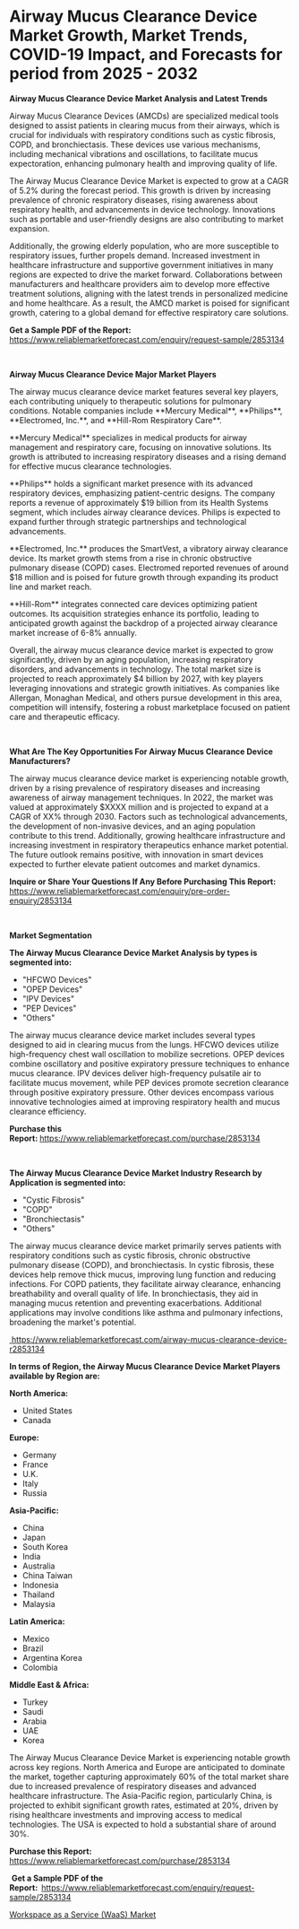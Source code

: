 <p><h1>Airway Mucus Clearance Device Market Growth, Market Trends, COVID-19 Impact, and Forecasts for period from 2025 - 2032</h1></p><p><strong>Airway Mucus Clearance Device Market Analysis and Latest Trends</strong></p>
<p><p>Airway Mucus Clearance Devices (AMCDs) are specialized medical tools designed to assist patients in clearing mucus from their airways, which is crucial for individuals with respiratory conditions such as cystic fibrosis, COPD, and bronchiectasis. These devices use various mechanisms, including mechanical vibrations and oscillations, to facilitate mucus expectoration, enhancing pulmonary health and improving quality of life.</p><p>The Airway Mucus Clearance Device Market is expected to grow at a CAGR of 5.2% during the forecast period. This growth is driven by increasing prevalence of chronic respiratory diseases, rising awareness about respiratory health, and advancements in device technology. Innovations such as portable and user-friendly designs are also contributing to market expansion. </p><p>Additionally, the growing elderly population, who are more susceptible to respiratory issues, further propels demand. Increased investment in healthcare infrastructure and supportive government initiatives in many regions are expected to drive the market forward. Collaborations between manufacturers and healthcare providers aim to develop more effective treatment solutions, aligning with the latest trends in personalized medicine and home healthcare. As a result, the AMCD market is poised for significant growth, catering to a global demand for effective respiratory care solutions.</p></p>
<p><strong>Get a Sample PDF of the Report:&nbsp;</strong> <a href="https://www.reliablemarketforecast.com/enquiry/request-sample/2853134?utm_campaign=2202&utm_medium=2&utm_source=Github&utm_content=ia&utm_term=11032025&utm_id=airway-mucus-clearance-device">https://www.reliablemarketforecast.com/enquiry/request-sample/2853134</a></p>
<p>&nbsp;</p>
<p><strong>Airway Mucus Clearance Device Major Market Players</strong></p>
<p><p>The airway mucus clearance device market features several key players, each contributing uniquely to therapeutic solutions for pulmonary conditions. Notable companies include **Mercury Medical**, **Philips**, **Electromed, Inc.**, and **Hill-Rom Respiratory Care**.</p><p>**Mercury Medical** specializes in medical products for airway management and respiratory care, focusing on innovative solutions. Its growth is attributed to increasing respiratory diseases and a rising demand for effective mucus clearance technologies.</p><p>**Philips** holds a significant market presence with its advanced respiratory devices, emphasizing patient-centric designs. The company reports a revenue of approximately $19 billion from its Health Systems segment, which includes airway clearance devices. Philips is expected to expand further through strategic partnerships and technological advancements.</p><p>**Electromed, Inc.** produces the SmartVest, a vibratory airway clearance device. Its market growth stems from a rise in chronic obstructive pulmonary disease (COPD) cases. Electromed reported revenues of around $18 million and is poised for future growth through expanding its product line and market reach.</p><p>**Hill-Rom** integrates connected care devices optimizing patient outcomes. Its acquisition strategies enhance its portfolio, leading to anticipated growth against the backdrop of a projected airway clearance market increase of 6-8% annually.</p><p>Overall, the airway mucus clearance device market is expected to grow significantly, driven by an aging population, increasing respiratory disorders, and advancements in technology. The total market size is projected to reach approximately $4 billion by 2027, with key players leveraging innovations and strategic growth initiatives. As companies like Allergan, Monaghan Medical, and others pursue development in this area, competition will intensify, fostering a robust marketplace focused on patient care and therapeutic efficacy.</p></p>
<p>&nbsp;</p>
<p><strong>What Are The Key Opportunities For Airway Mucus Clearance Device Manufacturers?</strong></p>
<p><p>The airway mucus clearance device market is experiencing notable growth, driven by a rising prevalence of respiratory diseases and increasing awareness of airway management techniques. In 2022, the market was valued at approximately $XXXX million and is projected to expand at a CAGR of XX% through 2030. Factors such as technological advancements, the development of non-invasive devices, and an aging population contribute to this trend. Additionally, growing healthcare infrastructure and increasing investment in respiratory therapeutics enhance market potential. The future outlook remains positive, with innovation in smart devices expected to further elevate patient outcomes and market dynamics.</p></p>
<p><strong>Inquire or Share Your Questions If Any Before Purchasing This Report:</strong> <a href="https://www.reliablemarketforecast.com/enquiry/pre-order-enquiry/2853134?utm_campaign=2202&utm_medium=2&utm_source=Github&utm_content=ia&utm_term=11032025&utm_id=airway-mucus-clearance-device">https://www.reliablemarketforecast.com/enquiry/pre-order-enquiry/2853134</a></p>
<p>&nbsp;</p>
<p><strong>Market Segmentation</strong></p>
<p><strong>The Airway Mucus Clearance Device Market Analysis by types is segmented into:</strong></p>
<p><ul><li>"HFCWO Devices"</li><li>"OPEP Devices"</li><li>"IPV Devices"</li><li>"PEP Devices"</li><li>"Others"</li></ul></p>
<p><p>The airway mucus clearance device market includes several types designed to aid in clearing mucus from the lungs. HFCWO devices utilize high-frequency chest wall oscillation to mobilize secretions. OPEP devices combine oscillatory and positive expiratory pressure techniques to enhance mucus clearance. IPV devices deliver high-frequency pulsatile air to facilitate mucus movement, while PEP devices promote secretion clearance through positive expiratory pressure. Other devices encompass various innovative technologies aimed at improving respiratory health and mucus clearance efficiency.</p></p>
<p><strong>Purchase this Report:&nbsp;</strong><a href="https://www.reliablemarketforecast.com/purchase/2853134?utm_campaign=2202&utm_medium=2&utm_source=Github&utm_content=ia&utm_term=11032025&utm_id=airway-mucus-clearance-device">https://www.reliablemarketforecast.com/purchase/2853134</a></p>
<p>&nbsp;</p>
<p><strong>The Airway Mucus Clearance Device Market Industry Research by Application is segmented into:</strong></p>
<p><ul><li>"Cystic Fibrosis"</li><li>"COPD"</li><li>"Bronchiectasis"</li><li>"Others"</li></ul></p>
<p><p>The airway mucus clearance device market primarily serves patients with respiratory conditions such as cystic fibrosis, chronic obstructive pulmonary disease (COPD), and bronchiectasis. In cystic fibrosis, these devices help remove thick mucus, improving lung function and reducing infections. For COPD patients, they facilitate airway clearance, enhancing breathability and overall quality of life. In bronchiectasis, they aid in managing mucus retention and preventing exacerbations. Additional applications may involve conditions like asthma and pulmonary infections, broadening the market's potential.</p></p>
<p><a href="https://www.reliablemarketforecast.com/airway-mucus-clearance-device-r2853134?utm_campaign=2202&utm_medium=2&utm_source=Github&utm_content=ia&utm_term=11032025&utm_id=airway-mucus-clearance-device">&nbsp;https://www.reliablemarketforecast.com/airway-mucus-clearance-device-r2853134</a></p>
<p><strong>In terms of Region, the Airway Mucus Clearance Device Market Players available by Region are:</strong></p>
<p>
    <p> <strong> North America: </strong>
        <ul>
            <li>United States</li>
            <li>Canada</li>
        </ul>
        </p> 
    <p> <strong> Europe: </strong>
        <ul>
            <li>Germany</li>
            <li>France</li>
            <li>U.K.</li>
            <li>Italy</li>
            <li>Russia</li>
        </ul>
        </p> 
    <p> <strong> Asia-Pacific: </strong>
        <ul>
            <li>China</li>
            <li>Japan</li>
            <li>South Korea</li>
            <li>India</li>
            <li>Australia</li>
            <li>China Taiwan</li>
            <li>Indonesia</li>
            <li>Thailand</li>
            <li>Malaysia</li>
        </ul>
        </p> 
    <p> <strong> Latin America: </strong>
        <ul>
            <li>Mexico</li>
            <li>Brazil</li>
            <li>Argentina Korea</li>
            <li>Colombia</li>
        </ul>
        </p> 
    <p> <strong> Middle East & Africa: </strong>
        <ul>
            <li>Turkey</li>
            <li>Saudi</li>
            <li>Arabia</li>
            <li>UAE</li>
            <li>Korea</li>
        </ul>
    </p>
    </p>
<p><p>The Airway Mucus Clearance Device Market is experiencing notable growth across key regions. North America and Europe are anticipated to dominate the market, together capturing approximately 60% of the total market share due to increased prevalence of respiratory diseases and advanced healthcare infrastructure. The Asia-Pacific region, particularly China, is projected to exhibit significant growth rates, estimated at 20%, driven by rising healthcare investments and improving access to medical technologies. The USA is expected to hold a substantial share of around 30%.</p></p>
<p><strong>Purchase this Report: </strong><a href="https://www.reliablemarketforecast.com/purchase/2853134?utm_campaign=2202&utm_medium=2&utm_source=Github&utm_content=ia&utm_term=11032025&utm_id=airway-mucus-clearance-device">https://www.reliablemarketforecast.com/purchase/2853134</a></p>
<p>&nbsp;<strong>Get a Sample PDF of the Report:&nbsp;&nbsp;</strong><a href="https://www.reliablemarketforecast.com/enquiry/request-sample/2853134?utm_campaign=2202&utm_medium=2&utm_source=Github&utm_content=ia&utm_term=11032025&utm_id=airway-mucus-clearance-device">https://www.reliablemarketforecast.com/enquiry/request-sample/2853134</a></p>
<p><strong></strong></p>
<p><p><a href="https://github.com/kanetaerkid/Market-Research-Report-List-1/blob/main/workspace-as-a-service-waas-market.md?utm_campaign=2202&utm_medium=2&utm_source=Github&utm_content=ia&utm_term=11032025&utm_id=airway-mucus-clearance-device">Workspace as a Service (WaaS) Market</a></p></p>